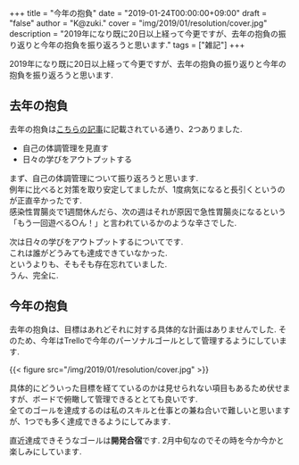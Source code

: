 +++
title = "今年の抱負"
date = "2019-01-24T00:00:00+09:00"
draft = "false"
author = "K@zuki."
cover = "img/2019/01/resolution/cover.jpg"
description = "2019年になり既に20日以上経って今更ですが、去年の抱負の振り返りと今年の抱負を振り返ろうと思います."
tags = ["雑記"]
+++

2019年になり既に20日以上経って今更ですが、去年の抱負の振り返りと今年の抱負を振り返ろうと思います.

## 去年の抱負
去年の抱負は[こちらの記事](/post/2017/12/next-years-resolution/)に記載されている通り、2つありました.

* 自己の体調管理を見直す
* 日々の学びをアウトプットする

まず、自己の体調管理について振り返ろうと思います.  
例年に比べると対策を取り安定してましたが、1度病気になると長引くというのが正直辛かったです.  
感染性胃腸炎で1週間休んだら、次の週はそれが原因で急性胃腸炎になるという「もう一回遊べる○ん！」と言われているかのような辛さでした.

次は日々の学びをアウトプットするについてです.  
これは誰がどうみても達成できていなかった.  
というよりも、そもそも存在忘れていました.  
うん、完全に.

## 今年の抱負
去年の抱負は、目標はあれどそれに対する具体的な計画はありませんでした.
そのため、今年はTrelloで今年のパーソナルゴールとして管理するようにしています.

{{< figure src="/img/2019/01/resolution/cover.jpg" >}}

具体的にどういった目標を経てているのかは見せられない項目もあるため伏せますが、ボードで俯瞰して管理できるととても良いです.  
全てのゴールを達成するのは私のスキルと仕事との兼ね合いで難しいと思いますが、1つでも多く達成できるようにしてみます.

直近達成できそうなゴールは**開発合宿**です.
2月中旬なのでその時を今か今かと楽しみにしています.
